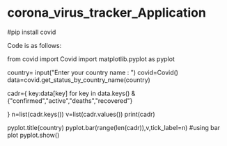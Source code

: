 # corona_virus_tracker_Application

#pip install covid

Code is as follows:

from covid import Covid
import matplotlib.pyplot as pyplot

country= input("Enter your country name : ")
covid=Covid()
data=covid.get_status_by_country_name(country)

cadr={
    key:data[key]
    for key in data.keys() & {"confirmed","active","deaths","recovered"}

}
n=list(cadr.keys())
v=list(cadr.values())
print(cadr)

pyplot.title(country)
pyplot.bar(range(len(cadr)),v,tick_label=n) #using bar plot
pyplot.show()
